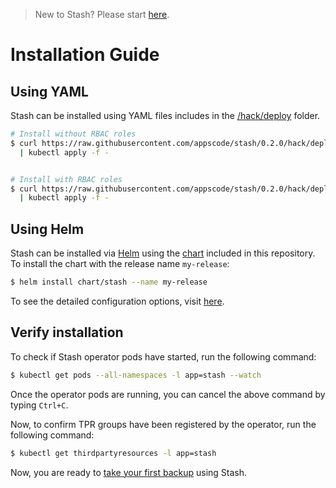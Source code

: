 > New to Stash? Please start [here](/docs/tutorial.md).

# Installation Guide

## Using YAML
Stash can be installed using YAML files includes in the [/hack/deploy](/hack/deploy) folder.

```sh
# Install without RBAC roles
$ curl https://raw.githubusercontent.com/appscode/stash/0.2.0/hack/deploy/stash-without-rbac.yaml \
  | kubectl apply -f -


# Install with RBAC roles
$ curl https://raw.githubusercontent.com/appscode/stash/0.2.0/hack/deploy/stash-with-rbac.yaml \
  | kubectl apply -f -
```

## Using Helm
Stash can be installed via [Helm](https://helm.sh/) using the [chart](/chart/stash) included in this repository. To install the chart with the release name `my-release`:
```bash
$ helm install chart/stash --name my-release
```
To see the detailed configuration options, visit [here](/chart/stash/README.md).


## Verify installation
To check if Stash operator pods have started, run the following command:
```sh
$ kubectl get pods --all-namespaces -l app=stash --watch
```

Once the operator pods are running, you can cancel the above command by typing `Ctrl+C`.

Now, to confirm TPR groups have been registered by the operator, run the following command:
```sh
$ kubectl get thirdpartyresources -l app=stash
```

Now, you are ready to [take your first backup](/docs/tutorial.md) using Stash.
